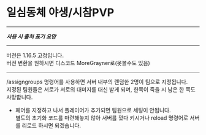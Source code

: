 # 일심동체 야생/시참PVP  

---

***사용 시 출처 표기 요망***

---


버전은 1.16.5 고정입니다.   
버전 변환을 원하시면 디스코드 MoreGrayner로(못볼수도 있음)

---

/assigngroups 명령어를 사용하면 서버 내부의 랜덤한 2명이 팀으로 지정됩니다.  
지정된 팀원들은 서로가 서로의 대미지를 대신 받게 되며, 한쪽이 죽을 시 남은 한 쪽도 사망합니다.  
+ 페어를 지정하고 나서 플레이어가 추가되면 팀원으로 세팅이 안됩니다.  
별도의 초기화 코드를 마련해놓지 않아 서버를 껐다 키시거나 reload 명령어로 서버를 리로드 하시면 되겠습니다. 
